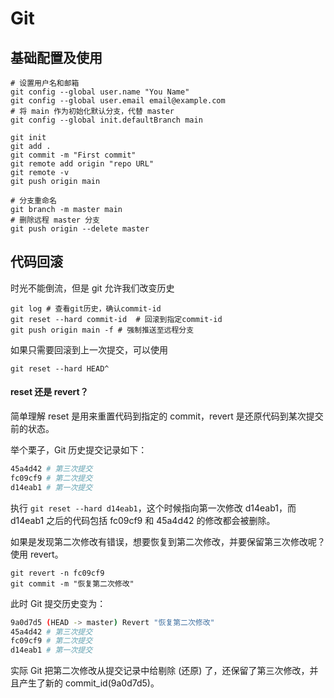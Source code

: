 # Git

## 基础配置及使用

```shell
# 设置用户名和邮箱
git config --global user.name "You Name"
git config --global user.email email@example.com
# 将 main 作为初始化默认分支，代替 master
git config --global init.defaultBranch main

git init
git add .
git commit -m "First commit"
git remote add origin "repo URL"
git remote -v
git push origin main

# 分支重命名
git branch -m master main
# 删除远程 master 分支
git push origin --delete master
```

## 代码回滚

时光不能倒流，但是 git 允许我们改变历史

```shell
git log # 查看git历史，确认commit-id
git reset --hard commit-id  # 回滚到指定commit-id
git push origin main -f # 强制推送至远程分支
```

如果只需要回滚到上一次提交，可以使用

```shell
git reset --hard HEAD^
```

#### reset 还是 revert？

简单理解 reset 是用来重置代码到指定的 commit，revert 是还原代码到某次提交前的状态。<br/>

举个栗子，Git 历史提交记录如下：

```bash
45a4d42 # 第三次提交
fc09cf9 # 第二次提交
d14eab1 # 第一次提交
```

执行 `git reset --hard d14eab1`，这个时候指向第一次修改 d14eab1，而 d14eab1 之后的代码包括 fc09cf9 和 45a4d42 的修改都会被删除。<br />

如果是发现第二次修改有错误，想要恢复到第二次修改，并要保留第三次修改呢？使用 revert。<br />

```
git revert -n fc09cf9
git commit -m "恢复第二次修改"
```

此时 Git 提交历史变为：

```bash
9a0d7d5 (HEAD -> master) Revert "恢复第二次修改"
45a4d42 # 第三次提交
fc09cf9 # 第二次提交
d14eab1 # 第一次提交
```

实际 Git 把第二次修改从提交记录中给剔除 (还原) 了，还保留了第三次修改，并且产生了新的 commit_id(9a0d7d5)。

